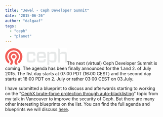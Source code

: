 ```yaml
---
title: "Jewel - Ceph Developer Summit"
date: "2015-06-26"
author: "dalgaaf"
tags: 
  - "ceph"
  - "planet"
---
```


[![](images/Ceph_Logo_Standard_RGB_Reversed_120411_fa.png)](http://4.bp.blogspot.com/-uySM4AVDAio/VOy0ER59bSI/AAAAAAAAFUc/ygQ_FBtxt6k/s1600/Ceph_Logo_Standard_RGB_Reversed_120411_fa.png)The next (virtual) Ceph Developer Summit is coming. The agenda has been finally announced for the 1.and 2. of July 2015. The fist day starts at 07:00 PDT (16:00 CEST) and the second day starts at 18:00 PDT on 2. July or rather 03:00 CEST on 03.July. 

  

I have submitted a blueprint to discuss and afterwards starting to working on the "[CephX brute-force protection through auto-blacklisting](http://tracker.ceph.com/projects/ceph/wiki/Security_-_CephX_brute-force_protection_through_auto-blacklisting)" topic from my talk in Vancouver to improve the security of Ceph. But there are many other interesting blueprints on the list. You can find the full agenda and blueprints we will discuss [here](http://tracker.ceph.com/projects/ceph/wiki/CDS_Jewel).
